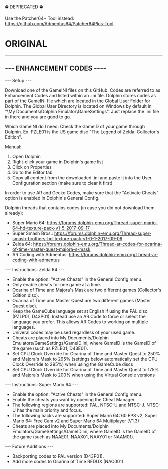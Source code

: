 ⛔️ DEPRECATED ⛔️

Use the Patcher64+ Tool instead: https://github.com/Admentus64/Patcher64Plus-Tool



# ORIGINAL #

--------------------------
--- ENHANCEMENT CODES ----
--------------------------

--- Setup ---

Download one of the GameINI files on this GitHub.
Codes are referred to as Enhancement Codes and listed within an .ini file.
Dolphin stores codes as part of the GameINI file which are located in the Global User Folder for Dolphin.
The Global User Directory is located on Windows by default in "\My Documents\Dolphin Emulator\GameSettings".
Just replace the .ini file in there and you are good to go.

Which GameINI do I need:
Check the GameID of your game through Dolphin.
Ex. PZLE01 is the US game disc "The Legend of Zelda: Collector's Edition".

Manual:
1. Open Dolphin
2. Right-click your game in Dolphin's game list
3. Click on Properties
4. Go to the Editor tab
5. Copy all content from the downloaded .ini and paste it into the User Configuration section (make sure to clear it first)

In order to use AR and Gecko Codes, make sure that the "Activate Cheats" option is enabled in Dolphin's General Config.

Dolphin threads that contains codes (in case you did not download them already):
- Super Mario 64: https://forums.dolphin-emu.org/Thread-super-mario-64-hd-texture-pack-v1-5-2017-09-17
- Super Smash Bros.: https://forums.dolphin-emu.org/Thread-super-smash-brothers-hd-texture-pack-v1-0-1-2017-09-06
- Zelda 64: https://forums.dolphin-emu.org/Thread-ar-codes-for-ocarina-of-time-master-quest-majora-s-mask
- AR Coding with Admentus: https://forums.dolphin-emu.org/Thread-ar-coding-with-admentus



--- Instructions: Zelda 64 ---

- Enable the option: "Active Cheats" in the General Config menu.
- Only enable cheats for one game at a time.
- Ocarina of Time and Majora's Mask are two different games (Collector's Edition disc).
- Ocarina of Time and Master Quest are two different games (Master Quest disc).
- Keep the GameCube language set at English if using the PAL disc (PZLP01, D43P01). Instead use an AR Code to force or select the language you prefer. This allows AR Codes to working on multiple languages.
- Univeral codes may be used regardless of your used game.
- Cheats are placed into My Documents/Dolphin Emulators/GameSettings/GameID.ini, where GameID is the GameID of the game (such as PZLE01, D43E01).
- Set CPU Clock Override for Ocarina of Time and Master Quest to 250% and Majora's Mask to 295% (settings below automatically set the CPU Clock Override to 295%) when using the GameCube discs
- Set CPU Clock Override for Ocarina of Time and Master Quest to 175% and Majora's Mask to 200% when using the Virtual Console versions



--- Instructions: Super Mario 64 ---

- Enable the option: "Active Cheats" in the General Config menu.
- Enable the cheats you want by opening the Cheat Manager.
- The following regions are supported: PAL, NTSC-U and NTSC-J. NTSC-U has the main priority and focus.
- The following hacks are supported: Super Mario 64: 60 FPS v2, Super Mario 64: Free Cam v2 and Super Mario 64 Multiplayer (V1.3)
- Cheats are placed into My Documents/Dolphin Emulators/GameSettings/GameID.ini, where GameID is the GameID of the game (such as NAAE01, NAAX01, NAAY01 or NAAM01).



--- Future Additions ---

- Backporting codes to PAL version (D43P01).
- Add more codes to Ocarina of Time REDUX (NAC001)
